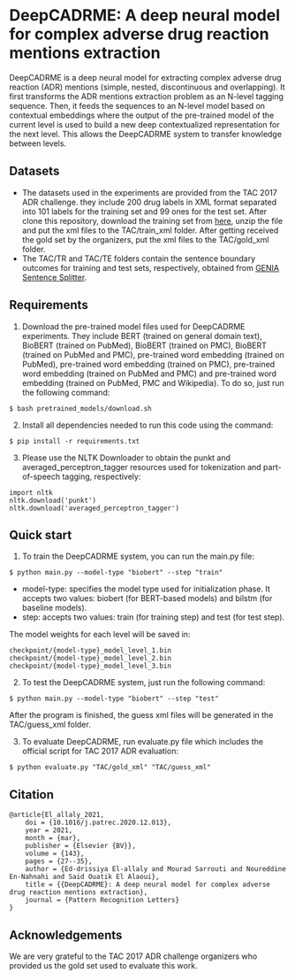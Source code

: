 # DeepCADRME: A deep neural model for complex adverse drug reaction mentions extraction
DeepCADRME is a deep neural model for extracting complex adverse drug reaction (ADR) mentions (simple, nested, discontinuous and overlapping). It first transforms the ADR mentions extraction problem as an N-level tagging sequence. Then, it feeds the sequences to an N-level model based on contextual embeddings where the output of the pre-trained model of the current level is used to build a new deep contextualized representation for the next level. This allows the DeepCADRME system to transfer knowledge between levels.

## Datasets

- The datasets used in the experiments are provided from the TAC 2017 ADR challenge. they include 200 drug labels in XML format separated into 101 labels for the training set and 99 ones for the test set. After clone this repository, download the training set from [here](https://bionlp.nlm.nih.gov/tac2017adversereactions/), unzip the file and put the xml files to the TAC/train_xml folder. After getting received the gold set by the organizers, put the xml files to the TAC/gold_xml folder.
- The TAC/TR and TAC/TE folders contain the sentence boundary outcomes for training and test sets, respectively, obtained from [GENIA Sentence Splitter](http://www.nactem.ac.uk/y-matsu/geniass/).

## Requirements

1. Download the pre-trained model files used for DeepCADRME experiments. They include BERT (trained on general domain text), BioBERT (trained on PubMed), BioBERT (trained on PMC), BioBERT (trained on PubMed and PMC), pre-trained word embedding (trained on PubMed), pre-trained word embedding (trained on PMC), pre-trained word embedding (trained on PubMed and PMC) and pre-trained word embedding (trained on PubMed, PMC and Wikipedia). To do so, just run the following command:
```
$ bash pretrained_models/download.sh
```
2. Install all dependencies needed to run this code using the command:
```
$ pip install -r requirements.txt
```
3. Please use the NLTK Downloader to obtain the punkt and averaged_perceptron_tagger resources used for tokenization and part-of-speech tagging, respectively:
```
import nltk
nltk.download('punkt')
nltk.download('averaged_perceptron_tagger')
```

## Quick start

1. To train the DeepCADRME system, you can run the main.py file:
```
$ python main.py --model-type "biobert" --step "train"
```
- model-type: specifies the model type used for initialization phase. It accepts two values: biobert (for BERT-based models) and bilstm (for baseline models).
- step: accepts two values: train (for training step) and test (for test step).

The model weights for each level will be saved in:
```
checkpoint/{model-type}_model_level_1.bin
checkpoint/{model-type}_model_level_2.bin
checkpoint/{model-type}_model_level_3.bin
```

2. To test the DeepCADRME system, just run the following command:
```
$ python main.py --model-type "biobert" --step "test"
```
After the program is finished, the guess xml files will be generated in the TAC/guess_xml folder.

3. To evaluate DeepCADRME, run evaluate.py file which includes the official script for TAC 2017 ADR evaluation:
```
$ python evaluate.py "TAC/gold_xml" "TAC/guess_xml"
```

## Citation 

```
@article{El_allaly_2021,
	doi = {10.1016/j.patrec.2020.12.013},
	year = 2021,
	month = {mar},
	publisher = {Elsevier {BV}},
	volume = {143},
	pages = {27--35},
	author = {Ed-drissiya El-allaly and Mourad Sarrouti and Noureddine En-Nahnahi and Said Ouatik El Alaoui},
	title = {{DeepCADRME}: A deep neural model for complex adverse drug reaction mentions extraction},
	journal = {Pattern Recognition Letters}
}
```

## Acknowledgements

We are very grateful to the TAC 2017 ADR challenge organizers who provided us the gold set used to evaluate this work.

